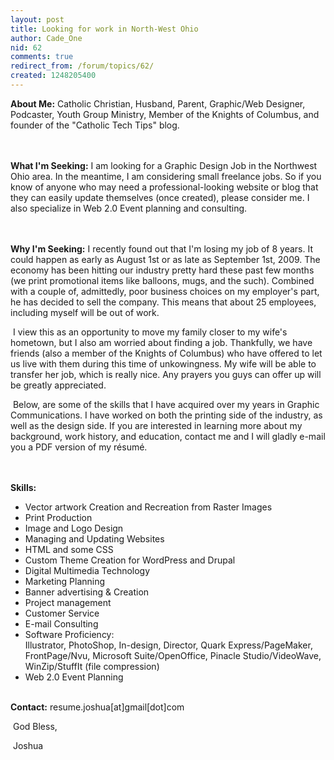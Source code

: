 ```yaml
---
layout: post
title: Looking for work in North-West Ohio
author: Cade_One
nid: 62
comments: true
redirect_from: /forum/topics/62/
created: 1248205400
---
```

<p><span style="font-weight: bold;">About Me:</span> Catholic Christian, Husband, Parent, Graphic/Web Designer, Podcaster, Youth Group Ministry, Member of the Knights of Columbus, and founder of the &quot;Catholic Tech Tips&quot; blog.</p>
<p><br />
<br />
<span style="font-weight: bold;">What I'm Seeking:</span> I am looking for a Graphic Design Job in the Northwest Ohio area. In the meantime, I am considering small freelance jobs. So if you know of anyone who may need a professional-looking website or blog that they can easily update themselves (once created), please consider me. I also specialize in Web 2.0 Event planning and consulting.</p>
<p><br />
<br />
<span style="font-weight: bold;">Why I'm Seeking:</span> I recently found out that I'm losing my job of 8 years. It could happen as early as August 1st or as late as September 1st, 2009. The economy has been hitting our industry pretty hard these past few months (we print promotional items like balloons, mugs, and the such). Combined with a couple of, admittedly, poor business choices on my employer's part, he has decided to sell the company. This means that about 25 employees, including myself will be out of work.</p>
<p>&nbsp;I view this as an opportunity to move my family closer to my wife's hometown, but I also am worried about finding a job. Thankfully, we have friends (also a member of the Knights of Columbus) who have offered to let us live with them during this time of unkowingness. My wife will be able to transfer her job, which is really nice. Any prayers you guys can offer up will be greatly appreciated.</p>
<p>&nbsp;Below, are some of the skills that I have acquired over my years in Graphic Communications. I have worked on both the printing side of the industry, as well as the design side. If you are interested in learning more about my background, work history, and education, contact me and I will gladly e-mail you a PDF version of my r&eacute;sum&eacute;.</p>
<p><br />
<br />
<span style="font-weight: bold;">Skills:</span></p>
<ul>
    <li>Vector artwork Creation and Recreation from Raster Images</li>
    <li>Print Production</li>
    <li>Image and Logo Design</li>
    <li>Managing and Updating Websites</li>
    <li>HTML and some CSS</li>
    <li>Custom Theme Creation for WordPress and Drupal</li>
    <li>Digital Multimedia Technology</li>
    <li>Marketing Planning</li>
    <li>Banner advertising &amp; Creation</li>
    <li>Project management</li>
    <li>Customer Service</li>
    <li>E-mail Consulting</li>
    <li>Software Proficiency:<br />
    Illustrator, PhotoShop, In-design, Director, Quark Express/PageMaker, FrontPage/Nvu, Microsoft Suite/OpenOffice, Pinacle Studio/VideoWave, WinZip/StuffIt (file compression)</li>
    <li>Web 2.0 Event Planning</li>
</ul>
<p><br />
<span style="font-weight: bold;">Contact:</span> resume.joshua[at]gmail[dot]com</p>
<p>&nbsp;God Bless,</p>
<p>&nbsp;Joshua</p>
<p align="left" style="margin-bottom: 0in; line-height: 100%;">&nbsp;
<meta http-equiv="CONTENT-TYPE" content="text/html; charset=utf-8">
<title></title>
<meta name="GENERATOR" content="OpenOffice.org 3.0  (Win32)">
<meta name="CREATED" content="0;0">
<meta name="CHANGED" content="0;0"><style type="text/css">
	<!--
		@page { margin: 0.79in }
		P { margin-bottom: 0.08in }
		A:link { so-language: zxx }
	-- </style>  <font color="#000000"><font face="Arial"><font size="1" style="font-size: 8pt;"> </font></font></font>                        </meta>
</meta>
</meta>
</meta>
</p>

